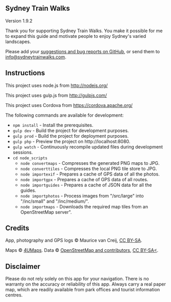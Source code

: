 ## Sydney Train Walks

Version 1.9.2

Thank you for supporting Sydney Train Walks. You make it possible for me to expand this guide and motivate people to enjoy Sydney's varied landscapes.

Please add your [suggestions and bug reports on GitHub](https://github.com/WoollyMittens/sydneytrainwalks-web-app/issues), or send them to [info@sydneytrainwalks.com](mailto:info@sydneytrainwalks.com).

## Instructions

This project uses node.js from http://nodejs.org/

This project uses gulp.js from http://gulpjs.com/

This project uses Cordova from https://cordova.apache.org/

The following commands are available for development:
+ `npm install` - Install the prerequisites.
+ `gulp dev` - Build the project for development purposes.
+ `gulp prod` - Build the project for deployment purposes.
+ `gulp php` - Preview the project on http://localhost:8080.
+ `gulp watch` - Continuously recompile updated files during development sessions.
+ `cd node_scripts`
  + `node convertmaps` - Compresses the generated PNG maps to JPG.
  + `node converttiles` - Compresses the local PNG tile store to JPG.
  + `node importexif` - Prepares a cache of GPS data of all the photos.
  + `node importgpx` - Prepares a cache of GPS data of all routes.
  + `node importguides` - Prepares a cache of JSON data for all the guides.
  + `node importphotos` - Process images from "/src/large" into "/inc/small" and "/inc/medium/".
  + `node importmaps` - Downloads the required map tiles from an OpenStreetMap server".

## Credits

App, photography and GPS logs &copy; Maurice van Creij, [CC BY-SA](http://creativecommons.org/licenses/by-sa/2.0/).

Maps &copy; [4UMaps](http://www.4umaps.eu/). Data &copy; [OpenStreetMap and contributors](http://www.openstreetmap.org/copyright), [CC BY-SA<](http://creativecommons.org/licenses/by-sa/2.0/).

## Disclaimer

Please do not rely solely on this app for your navigation. There is no warranty on the accuracy or reliability of this app. Always carry a real paper map, which are readily available from park offices and tourist information centres.
